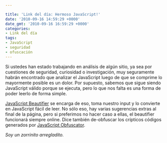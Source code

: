 ```yaml
---

title: 'Link del día: Hermoso JavaScript!'
date: '2010-09-16 14:59:29 +0000'
date_gmt: '2010-09-16 16:59:29 +0000'
categories:
- Link del día
tags:
- JavaScript
- seguridad
- ofuscación
---
```


Si ustedes han estado trabajando en análisis de algún sitio, ya sea por cuestiones de seguridad, curiosidad o investigación, muy seguramente habrán encontrado que analizar el JavaScript luego de que se comprime lo mayormente posible es un dolor. Por supuesto, sabemos que sigue siendo JavaScript válido porque se ejecuta, pero lo que nos falta es una forma de poder leerlo de forma simple.

[JavaScript Beautifier](http://jsbeautifier.org/) se encarga de eso, toma nuestro input y lo convierte en JavaScript fácil de leer. No sólo eso, hay varias sugerencias extras al final de la página, pero si preferimos no hacer caso a ellas, el beautifier funcionará siempre online. Dice también de-obfuscar los crípticos códigos generados por [JavaScript Obfuscator](http://javascriptobfuscator.com/).

_Soy un zorrinito arregladito._
